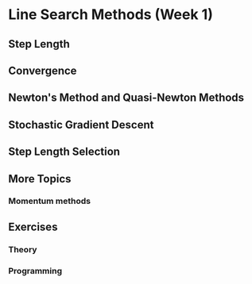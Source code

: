 # Line Search Methods (Week 1)

## Step Length 
## Convergence 
## Newton's Method and Quasi-Newton Methods
## Stochastic Gradient Descent
## Step Length Selection
## More Topics
### Momentum methods

## Exercises

### Theory

### Programming